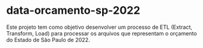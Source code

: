 # data-orcamento-sp-2022
Este projeto tem como objetivo desenvolver um processo de ETL (Extract, Transform, Load) para processar os arquivos que representam o orçamento do Estado de São Paulo de 2022.
